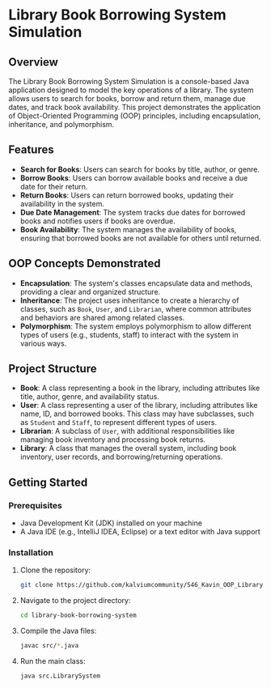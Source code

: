 # Library Book Borrowing System Simulation

## Overview

The Library Book Borrowing System Simulation is a console-based Java application designed to model the key operations of a library. The system allows users to search for books, borrow and return them, manage due dates, and track book availability. This project demonstrates the application of Object-Oriented Programming (OOP) principles, including encapsulation, inheritance, and polymorphism.

## Features

- **Search for Books**: Users can search for books by title, author, or genre.
- **Borrow Books**: Users can borrow available books and receive a due date for their return.
- **Return Books**: Users can return borrowed books, updating their availability in the system.
- **Due Date Management**: The system tracks due dates for borrowed books and notifies users if books are overdue.
- **Book Availability**: The system manages the availability of books, ensuring that borrowed books are not available for others until returned.

## OOP Concepts Demonstrated

- **Encapsulation**: The system's classes encapsulate data and methods, providing a clear and organized structure.
- **Inheritance**: The project uses inheritance to create a hierarchy of classes, such as `Book`, `User`, and `Librarian`, where common attributes and behaviors are shared among related classes.
- **Polymorphism**: The system employs polymorphism to allow different types of users (e.g., students, staff) to interact with the system in various ways.

## Project Structure

- **Book**: A class representing a book in the library, including attributes like title, author, genre, and availability status.
- **User**: A class representing a user of the library, including attributes like name, ID, and borrowed books. This class may have subclasses, such as `Student` and `Staff`, to represent different types of users.
- **Librarian**: A subclass of `User`, with additional responsibilities like managing book inventory and processing book returns.
- **Library**: A class that manages the overall system, including book inventory, user records, and borrowing/returning operations.

## Getting Started

### Prerequisites

- Java Development Kit (JDK) installed on your machine
- A Java IDE (e.g., IntelliJ IDEA, Eclipse) or a text editor with Java support

### Installation

1. Clone the repository:
   ```bash
   git clone https://github.com/kalviumcommunity/S46_Kavin_OOP_Library-Management-Simulation.git
2. Navigate to the project directory:
   ```bash
   cd library-book-borrowing-system
3. Compile the Java files:
   ```bash
   javac src/*.java
4. Run the main class:
   ```bash
   java src.LibrarySystem
